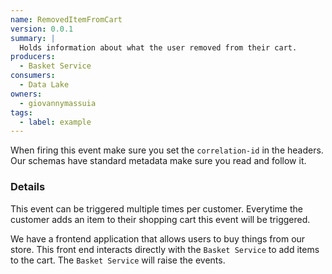 ```yaml
---
name: RemovedItemFromCart
version: 0.0.1
summary: |
  Holds information about what the user removed from their cart.
producers:
  - Basket Service
consumers:
  - Data Lake
owners:
  - giovannymassuia
tags:
  - label: example
---
```


<Admonition>When firing this event make sure you set the `correlation-id` in the headers. Our
schemas have standard metadata make sure you read and follow it.</Admonition>

### Details

This event can be triggered multiple times per customer. Everytime the customer adds an item to
their shopping cart this event will be triggered.

We have a frontend application that allows users to buy things from our store. This front end
interacts directly with the `Basket Service` to add items to the cart. The `Basket Service` will
raise the events.


<NodeGraph title="Consumer / Producer Diagram" />

<Schema />
